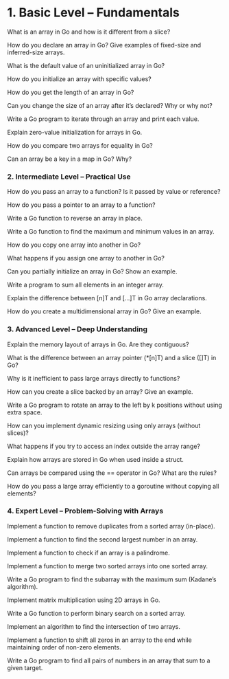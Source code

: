 <h1>1. Basic Level – Fundamentals</h1>
What is an array in Go and how is it different from a slice?

How do you declare an array in Go? Give examples of fixed-size and inferred-size arrays.

What is the default value of an uninitialized array in Go?

How do you initialize an array with specific values?

How do you get the length of an array in Go?

Can you change the size of an array after it’s declared? Why or why not?

Write a Go program to iterate through an array and print each value.

Explain zero-value initialization for arrays in Go.

How do you compare two arrays for equality in Go?

Can an array be a key in a map in Go? Why?



<h3>2. Intermediate Level – Practical Use</h3>
How do you pass an array to a function? Is it passed by value or reference?

How do you pass a pointer to an array to a function?

Write a Go function to reverse an array in place.

Write a Go function to find the maximum and minimum values in an array.

How do you copy one array into another in Go?

What happens if you assign one array to another in Go?

Can you partially initialize an array in Go? Show an example.

Write a program to sum all elements in an integer array.

Explain the difference between [n]T and [...]T in Go array declarations.

How do you create a multidimensional array in Go? Give an example.



<h3>3. Advanced Level – Deep Understanding</h3>
Explain the memory layout of arrays in Go. Are they contiguous?

What is the difference between an array pointer (*[n]T) and a slice ([]T) in Go?

Why is it inefficient to pass large arrays directly to functions?

How can you create a slice backed by an array? Give an example.

Write a Go program to rotate an array to the left by k positions without using extra space.

How can you implement dynamic resizing using only arrays (without slices)?

What happens if you try to access an index outside the array range?

Explain how arrays are stored in Go when used inside a struct.

Can arrays be compared using the == operator in Go? What are the rules?

How do you pass a large array efficiently to a goroutine without copying all elements?






<h3>4. Expert Level – Problem-Solving with Arrays</h3>
Implement a function to remove duplicates from a sorted array (in-place).

Implement a function to find the second largest number in an array.

Implement a function to check if an array is a palindrome.

Implement a function to merge two sorted arrays into one sorted array.

Write a Go program to find the subarray with the maximum sum (Kadane’s algorithm).

Implement matrix multiplication using 2D arrays in Go.

Write a Go function to perform binary search on a sorted array.

Implement an algorithm to find the intersection of two arrays.

Implement a function to shift all zeros in an array to the end while maintaining order of non-zero elements.

Write a Go program to find all pairs of numbers in an array that sum to a given target.
